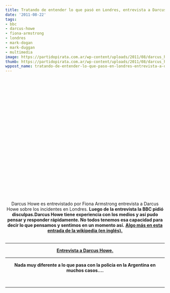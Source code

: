 ```yaml
---
title: Tratando de entender lo que pasó en Londres, entrevista a Darcus Howe
date: '2011-08-22'
tags:
- bbc
- darcus-howe
- fiona-armstrong
- londres
- mark-dogan
- mark-duggan
- multimedia
image: https://partidopirata.com.ar/wp-content/uploads/2011/08/darcus_howe_bbc_interview1.jpg
thumb: https://partidopirata.com.ar/wp-content/uploads/2011/08/darcus_howe_bbc_interview1.jpg
wppost_name: tratando-de-entender-lo-que-paso-en-londres-entrevista-a-darcus-howe
---
```


<center>
<object style="height: 390px; width: 640px;" width="640" height="390" classid="clsid:d27cdb6e-ae6d-11cf-96b8-444553540000" codebase="http://download.macromedia.com/pub/shockwave/cabs/flash/swflash.cab#version=6,0,40,0"><param name="allowFullScreen" value="true" /><param name="allowScriptAccess" value="always" /><param name="src" value="http://www.youtube.com/v/yYsFQ5s8cBo?version=3" /><param name="allowfullscreen" value="true" /><param name="allowscriptaccess" value="always" /><embed style="height: 390px; width: 640px;" width="640" height="390" type="application/x-shockwave-flash" src="http://www.youtube.com/v/yYsFQ5s8cBo?version=3" allowFullScreen="true" allowScriptAccess="always" allowfullscreen="true" allowscriptaccess="always" /></object>
Darcus Howe es entrevistado por Fiona Armstrong entrevista a Darcus Howe sobre los incidentes en Londres.
<strong> Luego de la entrevista la BBC pidió disculpas.Darcus Howe tiene experiencia con los medios y así pudo pensar y responder rápidamente. No todos tenemos esa capacidad para decir lo que pensamos y sentimos en un momento así.</strong>
<strong> <a href="https://secure.wikimedia.org/wikipedia/en/wiki/Darcus_Howe#BBC_apology" target="_blank">Algo más en esta entrada de la wikipedia (en inglés).</a></strong></center>&nbsp;

<hr />
<p style="text-align: center;"><strong><a href="https://partidopirata.com.ar/1681/darcus-howe-el-pantera-negra-britanico">Entrevista a Darcus Howe.</a></strong></p>


<hr />
<p style="text-align: center;"><strong>Nada muy diferente a lo que pasa con la policía en la Argentina en muchos casos....</strong></p>
&nbsp;

<hr />
